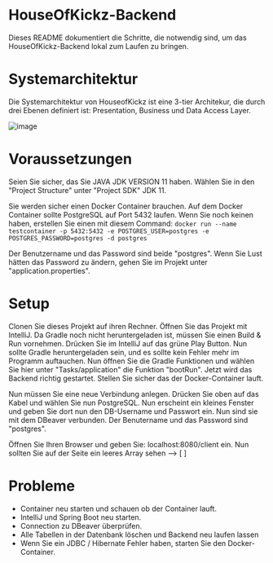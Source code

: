 # HouseOfKickz-Backend
Dieses README dokumentiert die Schritte, die notwendig sind, um das HouseOfKickz-Backend lokal zum Laufen zu bringen.


# Systemarchitektur
Die Systemarchitektur von HouseofKickz ist eine 3-tier Architekur, die durch drei Ebenen definiert ist: Presentation, Business und Data Access Layer.

![image](https://user-images.githubusercontent.com/69903847/177051701-272a53ef-1ece-4fa9-9c11-cd436dfbf307.png)



# Voraussetzungen
Seien Sie sicher, das Sie JAVA JDK VERSION 11 haben.
Wählen Sie in den "Project Structure" unter "Project SDK" JDK 11.

Sie werden sicher einen Docker Container brauchen. Auf dem Docker Container sollte PostgreSQL auf Port 5432 laufen.
Wenn Sie noch keinen haben, erstellen Sie einen mit diesem Command:
`docker run --name testcontainer -p 5432:5432 -e POSTGRES_USER=postgres -e POSTGRES_PASSWORD=postgres -d postgres`

Der Benutzername und das Password sind beide "postgres".
Wenn Sie Lust hätten das Password zu ändern, gehen Sie im Projekt unter "application.properties".


# Setup
Clonen Sie dieses Projekt auf ihren Rechner. Öffnen Sie das Projekt mit IntelliJ.
Da Gradle noch nicht heruntergeladen ist, müssen Sie einen Build & Run vornehmen. Drücken Sie im IntelliJ auf das grüne Play Button.
Nun sollte Gradle heruntergeladen sein, und es sollte kein Fehler mehr im Programm auftauchen. Nun öffnen Sie die Gradle Funktionen und wählen Sie hier unter "Tasks/application" die Funktion "bootRun".
Jetzt wird das Backend richtig gestartet. Stellen Sie sicher das der Docker-Container lauft.

Nun müssen Sie eine neue Verbindung anlegen. Drücken Sie oben auf das Kabel und wählen Sie nun PostgreSQL. Nun erscheint ein kleines Fenster und geben Sie dort nun den DB-Username und Passwort ein. Nun sind sie mit dem DBeaver verbunden.
Der Benutername und das Password sind "postgres".

Öffnen Sie Ihren Browser und geben Sie: localhost:8080/client ein.
Nun sollten Sie auf der Seite ein leeres Array sehen --> [ ]


# Probleme
- Container neu starten und schauen ob der Container lauft.
- IntelliJ und Spring Boot neu starten.
- Connection zu DBeaver überprüfen.
- Alle Tabellen in der Datenbank löschen und Backend neu laufen lassen
- Wenn Sie ein JDBC / Hibernate Fehler haben, starten Sie den Docker-Container.
